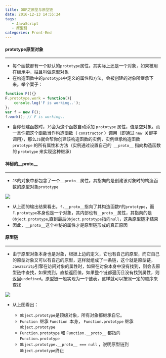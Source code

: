 ```yaml
---
title: OOP之原型与原型链
date: 2016-12-13 14:55:24
tags: 
   - JavaScript
   - 原型链
categories: Front-End
---
```


#### prototype原型对象
---

- 每个函数都有一个默认的`prototype`属性，其实际上还是一个对象，如果被用在继承中，姑且叫做原型对象
- 在构造函数中的`prototype`中定义的属性和方法，会被创建的对象所继承下来。举个栗子：
<!--more-->
```javascript
function F(){}
F.prototype.work = function(){
    console.log('F is working..');
};
var f = new F();
f.work(); // F is working..
```
- 当你创建函数时，`JS`会为这个函数自动添加 `prototype` 属性，值是空对象。而一旦你把这个函数当作构造函数（ `constructor` ）调用（即通过 `new `关键字调用），那么`JS`就会帮你创建该构造函数的实例，实例继承构造函数 `prototype` 的所有属性和方法（实例通过设置自己的` __proto__` 指向构造函数的 `prototype` 来实现这种继承）

#### 神秘的__proto__
---

- `JS`的对象中都包含了一个`__proto__`属性，其指向的是创建该对象时的构造函数的原型对象`prototype`

![](https://segmentfault.com/img/bVzPrk)

- 从上面的输出结果看出，`f.__proto__`指向了其构造函数`F`的`prototype`，而`F.prototype`本身也是一个对象，其内部也有`__proto__`属性，其指向的是`Object.prototype`,直到最后`Object.prototype`指向`null`，这条原型链才结束
- 因此，`__proto__`这个神秘的属性才是原型链形成的真正原因

#### 原型链
---

- 由于原型对象本身也是对象，根据上边的定义，它也有自己的原型，而它自己的原型对象又可以有自己的原型，这样就组成了一条链，这个就是原型链，`JavaScritp`引擎在访问对象的属性时，如果在对象本身中没有找到，则会去原型链中查找，如果找到，直接返回值，如果整个链都遍历且没有找到属性，则返回`undefined`。原型链一般实现为一个链表，这样就可以按照一定的顺序来查找

![](https://segmentfault.com/img/bVcXNb)

- 从上图看出：

    - `Object.prototype`是顶级对象，所有对象都继承自它。
    - `Function `继承 `Function `本身， `Function.prototype` 继承 `Object.prototype `
    - `Function.prototype` 和 `Function.__proto__` 都指向 `Function.prototype`
    - `Object.prototype.__proto__ === null` ，说明原型链到 `Object.prototype`终止